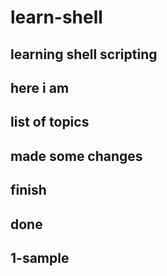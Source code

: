 # learn-shell
## learning shell scripting 
## here i am 
## list of topics
## made some changes
## finish 
## done


## 1-sample